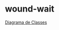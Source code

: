 # wound-wait<br/>
<a href="https://www.facebook.com/l.php?u=https%3A%2F%2Fdrive.google.com%2Ffile%2Fd%2F0B0iwREmuJdHNcGVadnVXN0VxT3c%2Fview%3Fusp%3Dsharing&h=pAQEzPx4Y"> Diagrama de Classes </a>

